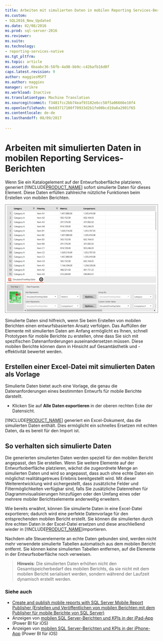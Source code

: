 ```yaml
---
title: Arbeiten mit simulierten Daten in mobilen Reporting Services-Berichte | Microsoft Docs
ms.custom:
- SQL2016_New_Updated
ms.date: 02/08/2016
ms.prod: sql-server-2016
ms.reviewer: 
ms.suite: 
ms.technology:
- reporting-services-native
ms.tgt_pltfrm: 
ms.topic: article
ms.assetid: 6baabc36-58fb-4a98-bb9c-c42bafb16d0f
caps.latest.revision: 9
author: maggiesMSFT
ms.author: maggies
manager: erikre
ms.workload: Inactive
ms.translationtype: Machine Translation
ms.sourcegitcommit: f3481fcc2bb74eaf93182e6cc58f5a06666e10f4
ms.openlocfilehash: 0eb83717100f70933d2b1fe00bcd19a8a2901f65
ms.contentlocale: de-de
ms.lasthandoff: 08/09/2017

---
```

# <a name="work-with-simulated-data-in-reporting-services-mobile-reports"></a>Arbeiten mit simulierten Daten in mobilen Reporting Services-Berichten
Wenn Sie ein Katalogelement auf der Entwurfsoberfläche platzieren, generiert [!INCLUDE[PRODUCT_NAME](../../includes/ss-mobilereptpub-short.md)] sofort simulierte Daten für dieses Element. Diese Daten erfüllen zahlreiche nützliche Funktionen beim Erstellen von mobilen Berichten.   
  
![SS_MRP_SimDataTreeMapProps](../../reporting-services/mobile-reports/media/ss-mrp-simdatatreemapprops.png)  
  
Simulierte Daten sind hilfreich, wenn Sie beim Erstellen von mobilen Berichten einen entwurfsbasierten Ansatz verfolgen. Das Auffüllen der Elemente mit simulierten Daten am Anfang ermöglicht es Ihnen, schnell Prototypen für mobile Berichte zu erstellen, ohne dass Sie sich mit spezifischen Datenanforderungen auseinandersetzen müssen. Diese mobilen Berichte können dann in Hinsicht auf Gesamtästhetik und -effektivität bewertet werden.  
  
## <a name="create-an-excel-file-with-simulated-data-as-a-template"></a>Erstellen einer Excel-Datei mit simulierten Daten als Vorlage  
  
Simulierte Daten bietet auch eine Vorlage, die genau die Datenanforderungen eines bestimmten Entwurfs für mobile Berichte darstellt.   
  
-  Klicken Sie auf **Alle Daten exportieren** in der oberen rechten Ecke der Datensicht.   
  
[!INCLUDE[PRODUCT_NAME](../../includes/ss-mobilereptpub-short.md)] generiert ein Excel-Dokument, das die simulierten Daten enthält. Dies ermöglicht ein schnelles Ersetzen mit echten Daten, da es bereit für den Import ist.   
  
## <a name="how-simulated-data-behaves"></a>So verhalten sich simulierte Daten  
  
Die generierten simulierten Daten werden speziell für den mobilen Bericht angepasst, den Sie erstellen. Wenn Sie weitere Elemente auf der Entwurfsoberfläche platzieren, wächst die zugeordnete Menge an simulierten Daten und wird so angepasst, dass auch ohne echte Daten ein möglichst realitätsgetreues Erlebnis bereitgestellt wird. Mit dieser Weiterentwicklung wird sichergestellt, dass zusätzliche Felder und Filtermöglichkeiten verfügbar sind, falls Sie zusätzliche Datenreihen für Diagrammvisualisierungen hinzufügen oder den Umfang eines oder mehrere mobiler Berichtselemente anderweitig erweitern.  
  
Wie bereits erwähnt, können Sie simulierte Daten in eine Excel-Datei exportieren; dadurch wird eine perfekte Datenvorlage für den entsprechenden mobilen Bericht erstellt. Sie können die simulierten durch ihre echten Daten in der Excel-Datei ersetzen und diese anschließend wieder in [!INCLUDE[PRODUCT_NAME](../../includes/ss-mobilereptpub-short.md)]importieren.   
  
Nachdem alle Steuerelemente an echte Daten gebunden sind, werden nicht mehr verwendete simulierte Tabellen automatisch aus dem mobilen Bericht entfernt. Sie können keine simulierten Tabellen entfernen, auf die Elemente in der Entwurfsoberfläche noch verweisen.  
  
>**Hinweis**: Die simulierten Daten erhöhen nicht den Gesamtspeicherbedarf des mobilen Berichts, da sie nicht mit dem mobilen Bericht serialisiert werden, sondern während der Laufzeit dynamisch erstellt werden.  
  
### <a name="see-also"></a>Siehe auch  
- [Create and publish mobile reports with SQL Server Mobile Report Publisher (Erstellen und Veröffentlichen von mobilen Berichten mit dem Publisher für mobile Berichte von SQL Server)](../../reporting-services/mobile-reports/create-mobile-reports-with-sql-server-mobile-report-publisher.md)  
-  Anzeigen von [mobilen SQL Server-Berichten und KPIs in der iPad-App](https://pbiwebprod-docs.azurewebsites.net/en-us/documentation/powerbi-mobile-ipad-kpis-mobile-reports)  (Power BI für iOS)  
-  Anzeigen von [mobilen SQL Server-Berichten und KPIs in der iPhone-App](https://pbiwebprod-docs.azurewebsites.net/en-us/documentation/powerbi-mobile-iphone-kpis-mobile-reports) (Power BI für iOS)  
  
  
  
  
  


